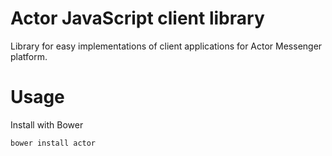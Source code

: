 # Actor JavaScript client library

Library for easy implementations of client applications for Actor Messenger platform.

# Usage
Install with Bower
```
bower install actor
```
